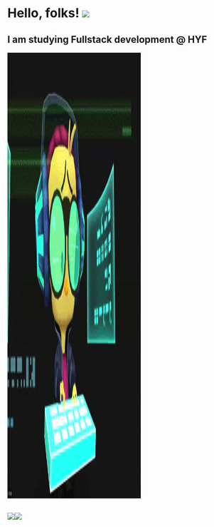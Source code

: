 # Hello, folks! <img src="https://raw.githubusercontent.com/MartinHeinz/MartinHeinz/master/wave.gif" width="30px">

## I am studying Fullstack development @ HYF

<div class="container">
    <img src="https://github.com/Bereket-Gebreyesus/Bereket-Gebreyesus/raw/main/giphy.gif" width="300" height="1000" alt="Description of the image">
</div>

##
<div style="display: flex; flex-direction: row;">
    <img src="https://github-readme-stats.vercel.app/api/?username=Bereket-Gebreyesus&theme=default" style="height: 200px;" />
    <img src="https://github-readme-stats.vercel.app/api/top-langs/?username=Bereket-Gebreyesus&theme=default" style="height: 200px;" />
</div>

<!--
**Bereket-Gebreyesus/Bereket-Gebreyesus** is a ✨ _special_ ✨ repository because its `README.md` (this file) appears on your GitHub profile.

Here are some ideas to get you started:

- 🔭 I’m currently working on ...
- 🌱 I’m currently learning ...
- 👯 I’m looking to collaborate on ...
- 🤔 I’m looking for help with ...
- 💬 Ask me about ...
- 📫 How to reach me: ...
- 😄 Pronouns: ...
- ⚡ Fun fact: ...
-->
